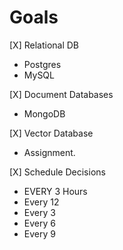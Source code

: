 # Goals

[X] Relational DB

- Postgres
- MySQL

[X] Document Databases

- MongoDB

[X] Vector Database

- Assignment.

[X] Schedule Decisions

- EVERY 3 Hours
- Every 12
- Every 3
- Every 6
- Every 9
